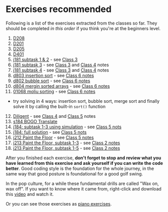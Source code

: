 # Exercises recommended 
Following is a list of the exercises extracted from the classes so far. They should be completed *in this order* if you think you're at the beginners level.
1. [D208](https://judge.hkoi.org/task/D208)
2. [D201](https://judge.hkoi.org/task/D201)
3. [D205](https://judge.hkoi.org/task/D205)
4. [D401](https://judge.hkoi.org/task/D401)
5. [j181 subtask 1 & 2](https://judge.hkoi.org/task/j181) - see [Class 3](https://github.com/miyagi-sensei/georgia/tree/main/class3)
6. [j181 subtask 3](https://judge.hkoi.org/task/j181) - see [Class 3](https://github.com/miyagi-sensei/georgia/tree/main/class3) and [Class 4](https://github.com/miyagi-sensei/georgia/tree/main/class4) notes
7. [j181 subtask 4](https://judge.hkoi.org/task/j181) - see [Class 3](https://github.com/miyagi-sensei/georgia/tree/main/class3) and [Class 4](https://github.com/miyagi-sensei/georgia/tree/main/class4) notes
8. [d803 insertion sort](https://judge.hkoi.org/task/D803) - see [Class 6 notes](https://github.com/miyagi-sensei/georgia/tree/main/class6)
9. [d802 bubble sort](https://judge.hkoi.org/task/D802) - see [Class 6 notes](https://github.com/miyagi-sensei/georgia/tree/main/class6)
10. [d804 mergin sorted arrays](https://judge.hkoi.org/task/D804) - see [Class 6 notes](https://github.com/miyagi-sensei/georgia/tree/main/class6)
11. [01068 moliu sorting](https://judge.hkoi.org/task/01068) - see [Class 6 notes](https://github.com/miyagi-sensei/georgia/tree/main/class6)
  - try solving in 4 ways: insertion sort, bubble sort, merge sort and finally solve it by calling the built-in `sort()` function
12. [Diligent](https://judge.hkoi.org/task/01090) - see [Class 4](https://github.com/miyagi-sensei/georgia/tree/main/class4) and [Class 5](https://github.com/miyagi-sensei/georgia/tree/main/class5) notes
13. [s184 BOGO Translate](https://judge.hkoi.org/task/S184)
14. [j184: subtask 1-3 using simulation](https://judge.hkoi.org/task/j184) - see [Class 5 nots](https://github.com/miyagi-sensei/georgia/tree/main/class5)
15. [j184: full solution](https://judge.hkoi.org/task/j184) - see [Class 5 nots](https://github.com/miyagi-sensei/georgia/tree/main/class5)
16. [j212 Paint the Floor](https://judge.hkoi.org/task/j212) - see [Class 5 notes](https://github.com/miyagi-sensei/georgia/tree/main/class5)
17. [j213 Paint the Floor, subtask 1-3](https://judge.hkoi.org/task/j212) - see [Class 2 notes](https://github.com/miyagi-sensei/georgia/tree/main/class2)
18. [j213 Paint the Floor, subtask 1-5](https://judge.hkoi.org/task/j212) - see [Class 2 notes](https://github.com/miyagi-sensei/georgia/tree/main/class2)

After you finished each exercise, **don't forget to stop and review what you have learned from this exercise and ask yourself if you can write the code better**. Good coding style is the foundation for the whole journey, in the same way that good posture is foundational for a good golf swing.

In the pop culture, for a while these fundamental drills are called "Wax on, wax off". If you want to know where it came from, right-click and download this [video](http://miyagiacademy.com/public/waxonwaxoff.mp4) and watch it.

Or you can see those exercises as [piano exercises](https://youtu.be/tQh3-WBzaKY).
